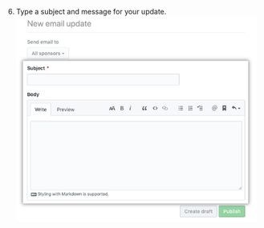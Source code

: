 6. Type a subject and message for your update.
  ![Subject and body fields](/assets/images/help/sponsors/subject-body-update.png)
